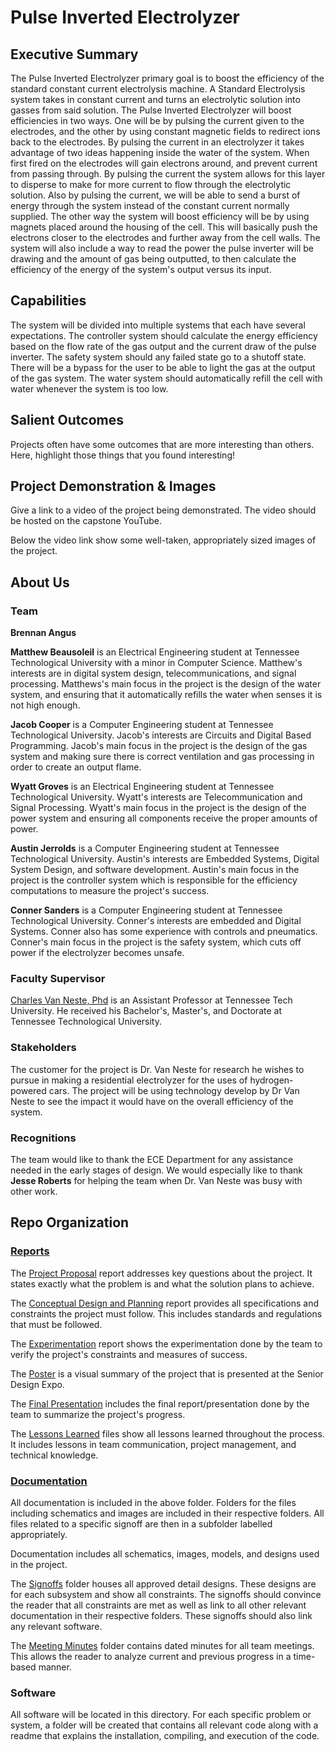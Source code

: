# Pulse Inverted Electrolyzer

## Executive Summary

 The Pulse Inverted Electrolyzer primary goal is to boost the efficiency of the standard constant current electrolysis machine. A Standard Electrolysis system takes in constant current and turns an electrolytic solution into gasses from said solution. The  Pulse Inverted Electrolyzer will boost efficiencies in two ways. One will be by pulsing the current given to the electrodes, and the other by using constant magnetic fields to redirect ions back to the electrodes. By pulsing the current in an electrolyzer it takes advantage of two ideas happening inside the water of the system. When first fired on the electrodes will gain electrons around, and prevent current from passing through. By pulsing the current the system allows for this layer to disperse to make for more current to flow through the electrolytic solution. Also by pulsing the current, we will be able to send a burst of energy through the system instead of the constant current normally supplied. The other way the system will boost efficiency will be by using magnets placed around the housing of the cell. This will basically push the electrons closer to the electrodes and further away from the cell walls. The system will also include a way to read the power the pulse inverter will be drawing and the amount of gas being outputted, to then calculate the efficiency of the energy of the system's output versus its input. 

## Capabilities
The system will be divided into multiple systems that each have several expectations. The controller system should calculate the energy efficiency based on the flow rate of the gas output and the current draw of the pulse inverter. The safety system should any failed state go to a shutoff state. There will be a bypass for the user to be able to light the gas at the output of the gas system. The water system should automatically refill the cell with water whenever the system is too low.


## Salient Outcomes

Projects often have some outcomes that are more interesting than others. Here, highlight those things that you found interesting!


## Project Demonstration & Images

Give a link to a video of the project being demonstrated. The video should be hosted on the capstone YouTube.

Below the video link show some well-taken, appropriately sized images of the project.


## About Us

### Team

**Brennan Angus**

**Matthew Beausoleil** is an Electrical Engineering student at Tennessee Technological University with a minor in Computer Science. Matthew's interests are in digital system design, telecommunications, and signal processing. Matthews's main focus in the project is the design of the water system, and ensuring that it automatically refills the water when senses it is not high enough.

**Jacob Cooper** is a Computer Engineering student at Tennessee Technological University. Jacob's interests are Circuits and Digital Based Programming. Jacob's main focus in the project is the design of the gas system and making sure there is correct ventilation and gas processing in order to create an output flame.

**Wyatt Groves** is an Electrical Engineering student at Tennessee Technological University. Wyatt's interests are Telecommunication and Signal Processing. Wyatt's main focus in the project is the design of the power system and ensuring all components receive the proper amounts of power. 

**Austin Jerrolds** is a Computer Engineering student at Tennessee Technological University. Austin's interests are Embedded Systems, Digital System Design, and software development. Austin's main focus in the project is the controller system which is responsible for the efficiency computations to measure the project's success. 

**Conner Sanders** is a Computer Engineering student at Tennessee Technological University. Conner's interests are embedded and Digital Systems. Conner also has some experience with controls and pneumatics. Conner's main focus in the project is the safety system, which cuts off power if the electrolyzer becomes unsafe.

### Faculty Supervisor
[Charles Van Neste, Phd](https://www.tntech.edu/directory/engineering/faculty/charles-van-neste.php) is an Assistant Professor at Tennessee Tech University. He received his Bachelor's, Master's, and Doctorate at Tennessee Technological University. 

### Stakeholders
The customer for the project is Dr. Van Neste for research he wishes to pursue in making a residential electrolyzer for the uses of hydrogen-powered cars. The project will be using technology develop by Dr Van Neste to see the impact it would have on the overall efficiency of the system.  



### Recognitions

The team would like to thank the ECE Department for any assistance needed in the early stages of design. We would especially like to thank **Jesse Roberts** for helping the team when Dr. Van Neste was busy with other work. 

## Repo Organization

### [Reports](/Reports)

The [Project Proposal](/Reports/Proposal/Project_Proposal-V2.pdf) report addresses key questions about the project. It states exactly what the problem is and what the solution plans to achieve. 

The [Conceptual Design and Planning](/Reports/Conceptual%20Design/Conceptual_DesignV2.pdf) report provides all specifications and constraints the project must follow. This includes standards and regulations that must be followed.

The [Experimentation](/Reports/Experimentation/Experimentation.md) report shows the experimentation done by the team to verify the project's constraints and measures of success.

The [Poster](/Reports/Poster/Capstone_Final_Presentation_Poster.pdf) is a visual summary of the project that is presented at the Senior Design Expo.

The [Final Presentation](/Reports/Final%20Presentation/Final%20Presentation.pdf) includes the final report/presentation done by the team to summarize the project's progress.

The [Lessons Learned](/Reports/Lessons%20Learned/Lessons%20Learned.md) files show all lessons learned throughout the process. It includes lessons in team communication, project management, and technical knowledge.

### [Documentation](/Documentation)

All documentation is included in the above folder. Folders for the files including schematics and images are included in their respective folders. All files related to a specific signoff are then in a subfolder labelled appropriately.

Documentation includes all schematics, images, models, and designs used in the project. 

The [Signoffs](/Documentation/Signoffs) folder houses all approved detail designs. These designs are for each subsystem and show all constraints. The signoffs should convince the reader that all constraints are met as well as link to all other relevant documentation in their respective folders. These signoffs should also link any relevant software.

The [Meeting Minutes](/Documentation/Meeting%20Minutes) folder contains dated minutes for all team meetings. This allows the reader to analyze current and previous progress in a time-based manner. 


### Software
All software will be located in this directory. For each specific problem or system, a folder will be created that contains all relevant code along with a readme that explains the installation, compiling, and execution of the code.
